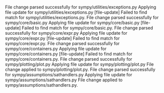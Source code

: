 File change parsed successfully for sympy/utilities/exceptions.py
Applying file update for sympy/utilities/exceptions.py
[file-update] Failed to find match for sympy/utilities/exceptions.py.
File change parsed successfully for sympy/core/basic.py
Applying file update for sympy/core/basic.py
[file-update] Failed to find match for sympy/core/basic.py.
File change parsed successfully for sympy/core/expr.py
Applying file update for sympy/core/expr.py
[file-update] Failed to find match for sympy/core/expr.py.
File change parsed successfully for sympy/core/containers.py
Applying file update for sympy/core/containers.py
[file-update] Failed to find match for sympy/core/containers.py.
File change parsed successfully for sympy/plotting/plot.py
Applying file update for sympy/plotting/plot.py
File change applied to sympy/plotting/plot.py.
File change parsed successfully for sympy/assumptions/sathandlers.py
Applying file update for sympy/assumptions/sathandlers.py
File change applied to sympy/assumptions/sathandlers.py.
